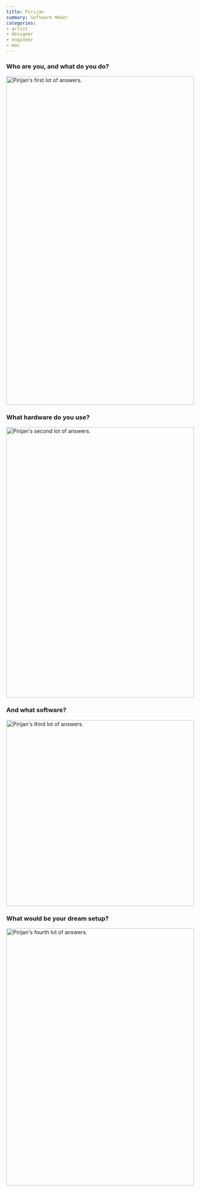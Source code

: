 ```yaml
---
title: Pirijan
summary: Software Maker
categories:
- artist
- designer
- engineer
- mac
---
```


### Who are you, and what do you do?

<img src="/images/interviews/pirijan/1.jpg" width="500" height="875" alt="Pirijan's first lot of answers." class="detail">

### What hardware do you use?

<img src="/images/interviews/pirijan/2.jpg" width="500" height="720" alt="Pirijan's second lot of answers." class="detail">

### And what software?

<img src="/images/interviews/pirijan/3.jpg" width="500" height="495" alt="Pirijan's third lot of answers." class="detail">

### What would be your dream setup?

<img src="/images/interviews/pirijan/4.jpg" width="500" height="685" alt="Pirijan's fourth lot of answers." class="detail">
